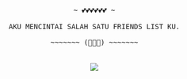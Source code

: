 <p align="center">
 <samp>
  <br>
   ~ 💕💕💕💕💕💕 ~
  <br>
  <br>
AKU MENCINTAI SALAH SATU FRIENDS LIST KU.
  <br>
  <br>
   ~~~~~~~ (🤗🤗🤗) ~~~~~~~
</samp>
  <br>
  <br>
  <br>
  <a href="https://twitter.com/dixi_exe/status/1447799569257930752?s=20"><img src="https://github.com/DixiExe/DixiExe/blob/main/tweet.png"/></a>
</p>
